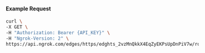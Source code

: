 <!-- Code generated for API Clients. DO NOT EDIT. -->
#### Example Request
```bash
curl \
-X GET \
-H "Authorization: Bearer {API_KEY}" \
-H "Ngrok-Version: 2" \
https://api.ngrok.com/edges/https/edghts_2vzMnQkkX4EqZyEKPsUpDnPiV7w/routes/edghtsrt_2vzMnToaiwnGUqk7bIOnOUVaVkS/websocket_tcp_converter

